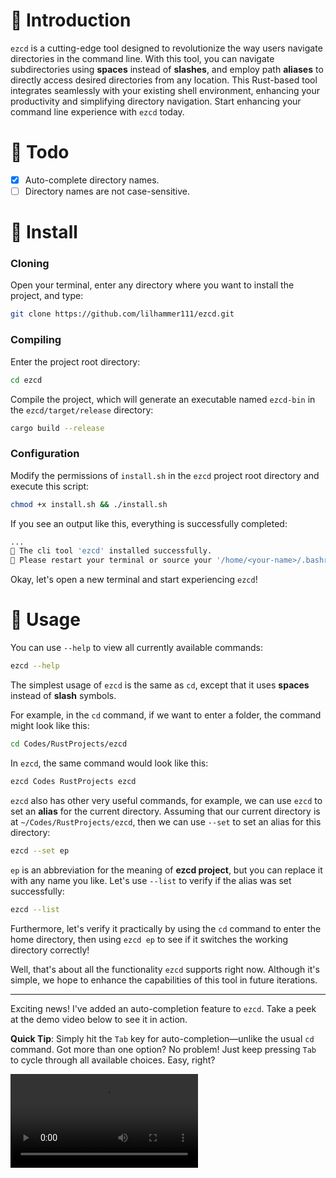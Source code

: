 # 🐻 Introduction

`ezcd` is a cutting-edge tool designed to revolutionize the way users navigate directories in the command line. With this tool, you can navigate subdirectories using **spaces** instead of **slashes**, and employ path **aliases** to directly access desired directories from any location. This Rust-based tool integrates seamlessly with your existing shell environment, enhancing your productivity and simplifying directory navigation. Start enhancing your command line experience with `ezcd` today.

# 🐻 Todo

- [x] Auto-complete directory names.
- [ ] Directory names are not case-sensitive.

# 🐻 Install

### Cloning

Open your terminal, enter any directory where you want to install the project, and type:

```bash
git clone https://github.com/lilhammer111/ezcd.git
```

### Compiling

Enter the project root directory:

```bash
cd ezcd
```

Compile the project, which will generate an executable named `ezcd-bin` in the `ezcd/target/release` directory:

```bash
cargo build --release
```

### Configuration

Modify the permissions of `install.sh` in the `ezcd` project root directory and execute this script:

```bash
chmod +x install.sh && ./install.sh
```

If you see an output like this, everything is successfully completed:

```bash
...
💖 The cli tool 'ezcd' installed successfully.
💖 Please restart your terminal or source your '/home/<your-name>/.bashrc' to use ezcd.
```

Okay, let's open a new terminal and start experiencing `ezcd`!

# 🐻 Usage

You can use `--help` to view all currently available commands:

```bash
ezcd --help
```

The simplest usage of `ezcd` is the same as `cd`, except that it uses **spaces** instead of **slash** symbols.

For example, in the `cd` command, if we want to enter a folder, the command might look like this:

```bash
cd Codes/RustProjects/ezcd
```

In `ezcd`, the same command would look like this:

```bash
ezcd Codes RustProjects ezcd
```

`ezcd` also has other very useful commands, for example, we can use `ezcd` to set an **alias** for the current directory. Assuming that our current directory is at `~/Codes/RustProjects/ezcd`, then we can use `--set` to set an alias for this directory:

```bash
ezcd --set ep
```

`ep` is an abbreviation for the meaning of **ezcd project**, but you can replace it with any name you like. Let's use `--list` to verify if the alias was set successfully:

```bash
ezcd --list
```

Furthermore, let's verify it practically by using the `cd` command to enter the home directory, then using `ezcd ep` to see if it switches the working directory correctly!

Well, that's about all the functionality `ezcd` supports right now. Although it's simple, we hope to enhance the capabilities of this tool in future iterations.

------

Exciting news! I've added an auto-completion feature to `ezcd`. Take a peek at the demo video below to see it in action.

**Quick Tip**: Simply hit the `Tab` key for auto-completion—unlike the usual `cd` command. Got more than one option? No problem! Just keep pressing `Tab` to cycle through all available choices. Easy, right?

<video src="/home/lilhammer/Videos/Screencasts/auto_compl_demo.webm"></video>